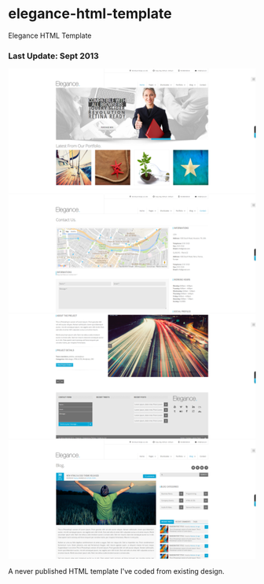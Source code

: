 # elegance-html-template
Elegance HTML Template

### Last Update: Sept 2013

![Screen 1](https://raw.githubusercontent.com/tsvetant/elegance-html-template/master/Screenshots/screen1.png)
![Screen 2](https://raw.githubusercontent.com/tsvetant/elegance-html-template/master/Screenshots/screen2.png)
![Screen 3](https://raw.githubusercontent.com/tsvetant/elegance-html-template/master/Screenshots/screen3.png)
![Screen 4](https://raw.githubusercontent.com/tsvetant/elegance-html-template/master/Screenshots/screen4.png)

A never published HTML template I've coded from existing design.
